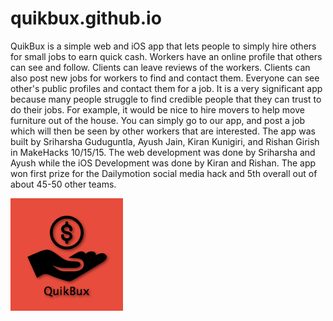 # quikbux.github.io

QuikBux is a simple web and iOS app that lets people to simply hire others for small jobs to earn quick cash. Workers have an online profile that others can see and follow. Clients can leave reviews of the workers. Clients can also post new jobs for workers to find and contact them. Everyone can see other's public profiles and contact them for a job. It is a very significant app because many people struggle to find credible people that they can trust to do their jobs. For example, it would be nice to hire movers to help move furniture out of the house. You can simply go to our app, and post a job which will then be seen by other workers that are interested. The app was built by Sriharsha Guduguntla, Ayush Jain, Kiran Kunigiri, and Rishan Girish in MakeHacks 10/15/15. The web development was done by Sriharsha and Ayush while the iOS Development was done by Kiran and Rishan. The app won first prize for the Dailymotion social media hack and 5th overall out of about 45-50 other teams. 

![alt tag](https://github.com/QuikBux/quikbux.github.io/blob/master/icons/apple-touch-icon-180x180.png)
